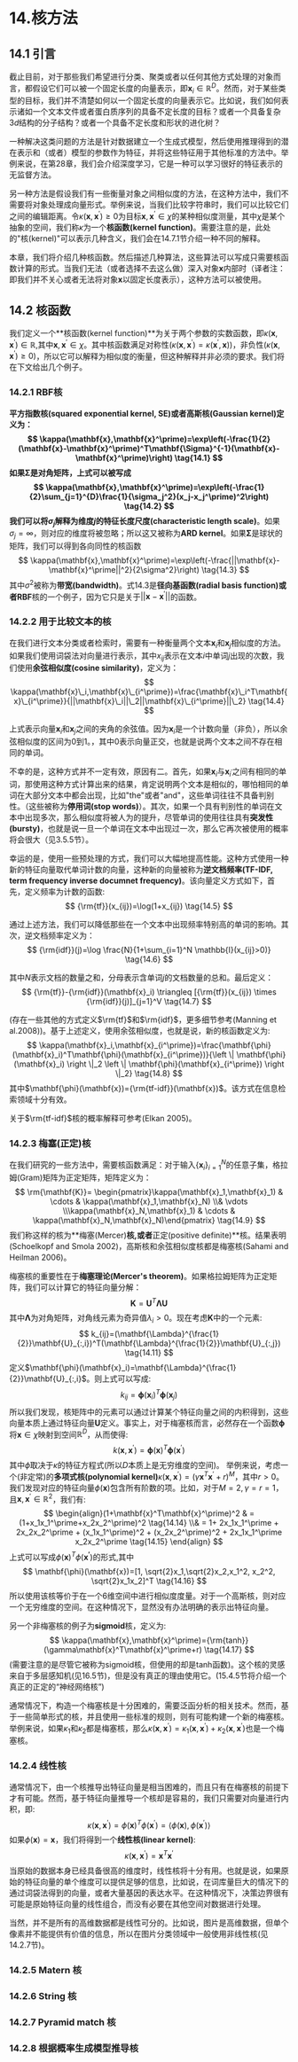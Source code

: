 # 14.核方法

## 14.1 引言

截止目前，对于那些我们希望进行分类、聚类或者以任何其他方式处理的对象而言，都假设它们可以被一个固定长度的向量表示，即$\mathbf{x}_i \in \mathbb{R}^D$。然而，对于某些类型的目标，我们并不清楚如何以一个固定长度的向量表示它。比如说，我们如何表示诸如一个文本文件或者蛋白质序列的具备不定长度的目标？或者一个具备复杂$3d$结构的分子结构？或者一个具备不定长度和形状的进化树？

一种解决这类问题的方法是针对数据建立一个生成式模型，然后使用推理得到的潜在表示和（或者）模型的参数作为特征，并将这些特征用于其他标准的方法中。举例来说，在第28章，我们会介绍深度学习，它是一种可以学习很好的特征表示的无监督方法。

另一种方法是假设我们有一些衡量对象之间相似度的方法，在这种方法中，我们不需要将对象处理成向量形式。举例来说，当我们比较字符串时，我们可以比较它们之间的编辑距离。令$\kappa(\mathbf{x},\mathbf{x}^\prime)\ge0$为目标$\mathbf{x},\mathbf{x}^\prime\in\chi$的某种相似度测量，其中$\chi$是某个抽象的空间，我们称$\kappa$为一个**核函数(kernel function)**。需要注意的是，此处的"核(kernel)"可以表示几种含义，我们会在14.7.1节介绍一种不同的解释。

本章，我们将介绍几种核函数。然后描述几种算法，这些算法可以写成只需要核函数计算的形式。当我们无法（或者选择不去这么做）深入对象$\mathbf{x}$内部时（译者注：即我们并不关心或者无法将对象$\mathbf{x}$以固定长度表示），这种方法可以被使用。

## 14.2 核函数

我们定义一个**核函数(kernel function)**为关于两个参数的实数函数，即$\kappa(\mathbf{x},\mathbf{x}^\prime)\in\mathbb{R}$,其中$\mathbf{x},\mathbf{x}^\prime\in\chi$。其中核函数满足对称性($\kappa(\mathbf{x},\mathbf{x}^\prime)=\kappa(\mathbf{x}^\prime,\mathbf{x})$)，非负性($\kappa(\mathbf{x},\mathbf{x}^\prime)\ge 0$)，所以它可以解释为相似度的衡量，但这种解释并非必须的要求。我们将在下文给出几个例子。

### 14.2.1 RBF核

**平方指数核(squared exponential kernel, SE)**或者**高斯核(Gaussian kernel)**定义为：
$$
\kappa(\mathbf{x},\mathbf{x}^\prime)=\exp\left(-\frac{1}{2}(\mathbf{x}-\mathbf{x}^\prime)^T\mathbf{\Sigma}^{-1}(\mathbf{x}-\mathbf{x}^\prime)\right) \tag{14.1}
$$
如果$\mathbf{\Sigma}$是对角矩阵，上式可以被写成
$$
\kappa(\mathbf{x},\mathbf{x}^\prime)=\exp\left(-\frac{1}{2}\sum_{j=1}^{D}\frac{1}{\sigma_j^2}(x_j-x_j^\prime)^2\right) \tag{14.2}
$$
我们可以将$\sigma_j$解释为维度$j$的**特征长度尺度(characteristic length scale)**。如果$\sigma_j=\infty$，则对应的维度将被忽略；所以这又被称为**ARD kernel**。如果$\mathbf{\Sigma}$是球状的矩阵，我们可以得到各向同性的核函数
$$
\kappa(\mathbf{x},\mathbf{x}^\prime)=\exp\left(-\frac{||\mathbf{x}-\mathbf{x}^\prime||^2}{2\sigma^2}\right) \tag{14.3}
$$
其中$\sigma^2$被称为**带宽(bandwidth)**。式14.3是**径向基函数(radial basis function)**或者**RBF**核的一个例子，因为它只是关于$||\mathbf{x}-\mathbf{x}^\prime||$的函数。

### 14.2.2 用于比较文本的核

在我们进行文本分类或者检索时，需要有一种衡量两个文本$\mathbf{x}_i$和$\mathbf{x}_j$相似度的方法。 如果我们使用词袋法对向量进行表示，其中$x_{ij}$表示在文本$i$中单词$j$出现的次数，我们使用**余弦相似度(cosine similarity)**，定义为：
$$
\kappa(\mathbf{x}\_i,\mathbf{x}\_{i^\prime})=\frac{\mathbf{x}\_i^T\mathbf{x}\_{i^\prime}}{||\mathbf{x}\_i||\_2||\mathbf{x}\_{i^\prime}||\_2} \tag{14.4}
$$

上式表示向量$\mathbf{x}_i$和$\mathbf{x}_j$之间的夹角的余弦值。因为$\mathbf{x}_i$是一个计数向量（非负），所以余弦相似度的区间为0到1。，其中0表示向量正交，也就是说两个文本之间不存在相同的单词。

不幸的是，这种方式并不一定有效，原因有二。首先，如果$\mathbf{x}_i$与$\mathbf{x}_{i^\prime}$之间有相同的单词，那使用这种方式计算出来的结果，肯定说明两个文本是相似的，哪怕相同的单词在大部分文本中都会出现，比如"the"​或者​"and"​，这些单词往往不具备判别性。（这些被称为**停用词(stop words)**）。其次，如果一个具有判别性的单词在文本中出现多次，那么相似度将被人为的提升，尽管单词的使用往往具有**突发性(bursty)**，也就是说一旦一个单词在文本中出现过一次，那么它再次被使用的概率将会很大（见3.5.5节）。

幸运的是，使用一些预处理的方式，我们可以大幅地提高性能。这种方式使用一种新的特征向量取代单词计数的向量，这种新的向量被称为**逆文档频率(TF-IDF, term frequency inverse documnet frequency)**。该向量定义方式如下，首先，定义频率为计数的函数:
$$
{\rm{tf}}(x_{ij})=\log(1+x_{ij}) \tag{14.5}
$$

通过上述方法，我们可以降低那些在一个文本中出现频率特别高的单词的影响。其次，逆文档频率定义为：
$$
{\rm{idf}}(j)=\log \frac{N}{1+\sum_{i=1}^N \mathbb{I}(x_{ij}>0)} \tag{14.6}
$$

其中$N$表示文档的数量之和，分母表示含单词$j$的文档数量的总和。最后定义：
$$
{\rm{tf}}-{\rm{idf}}(\mathbf{x}_i) \triangleq [{\rm{tf}}(x_{ij}) \times {\rm{idf}}(j)]_{j=1}^V \tag{14.7}
$$

(存在一些其他的方式定义$\rm{tf}$和$\rm{idf}$，更多细节参考(Manning et al.2008))。基于上述定义，使用余弦相似度，也就是说，新的核函数定义为:
$$
\kappa(\mathbf{x}_i,\mathbf{x}_{i^\prime})=\frac{\mathbf{\phi}(\mathbf{x}_i)^T\mathbf{\phi}(\mathbf{x}_{i^\prime})}{\left \| \mathbf{\phi}(\mathbf{x}_i) \right \|_2 \left \| \mathbf{\phi}(\mathbf{x}_{i^\prime}) \right \|_2} \tag{14.8}
$$
其中$\mathbf{\phi}(\mathbf{x})={\rm{tf-idf}}(\mathbf{x})$。该方式在信息检索领域十分有效。

关于$\rm{tf-idf}$核的概率解释可参考(Elkan 2005)。

### 14.2.3 梅塞(正定)核

在我们研究的一些方法中，需要核函数满足：对于输入$\{\mathbf{x}_i\}_{i=1}^N$的任意子集，格拉姆(Gram)矩阵为正定矩阵，矩阵定义为：
$$
\rm{\mathbf{K}}= \begin{pmatrix}\kappa(\mathbf{x}_1,\mathbf{x}_1) & \cdots & \kappa(\mathbf{x}_1,\mathbf{x}_N) \\& \vdots \\\kappa(\mathbf{x}_N,\mathbf{x}_1) & \cdots & \kappa(\mathbf{x}_N,\mathbf{x}_N)\end{pmatrix} \tag{14.9}
$$
我们称这样的核为**梅塞(Mercer)**核,或者**正定(positive definite)**核。结果表明(Schoelkopf and Smola 2002)，高斯核和余弦相似度核都是梅塞核(Sahami and Heilman 2006)。

梅塞核的重要性在于**梅塞理论(Mercer's theorem)**。如果格拉姆矩阵为正定矩阵，我们可以计算它的特征向量分解：
$$
\mathbf{K}=\mathbf{U}^T\mathbf{\Lambda}\mathbf{U} \tag{14.10}
$$
其中$\mathbf{\Lambda}$为对角矩阵，对角线元素为奇异值$\lambda_i\gt0$。现在考虑$\mathbf{K}$中的一个元素:
$$
k_{ij}=(\mathbf{\Lambda}^{\frac{1}{2}}\mathbf{U}_{:,i})^T(\mathbf{\Lambda}^{\frac{1}{2}}\mathbf{U}_{:,j}) \tag{14.11}
$$
定义$\mathbf{\phi}(\mathbf{x}_i)=\mathbf{\Lambda}^{\frac{1}{2}}\mathbf{U}_{:,i}$。则上式可以写成:
$$
k_{ij}=\mathbf{\phi}(\mathbf{x}_i)^T\mathbf{\phi}(\mathbf{x}_j) \tag{14.12}
$$
所以我们发现，核矩阵中的元素可以通过计算某个特征向量之间的内积得到，这些向量本质上通过特征向量$\mathbf{U}$定义。事实上，对于梅塞核而言，必然存在一个函数$\mathbf{\phi}$将$\mathbf{x}\in{\chi}$映射到空间$\mathbb{R}^D$，从而使得:
$$
k(\mathbf{x},\mathbf{x}^\prime)=\mathbf{\phi}(\mathbf{x})^T\mathbf{\phi}(\mathbf{x}^\prime) \tag{14.13}
$$
其中$\phi$取决于$\kappa$的特征方程式(所以$D$本质上是无穷维度的空间)。
举例来说，考虑一个(非定常)的**多项式核(polynomial kernel)**$\kappa(\mathbf{x},\mathbf{x}^\prime)=(\gamma\mathbf{x}^T\mathbf{x}^\prime+r)^M$，其中$r\gt0$。我们发现对应的特征向量$\phi(\mathbf{x})$包含所有阶数的项。比如，对于$M=2,\gamma=r=1$，且$\mathbf{x},\mathbf{x}^\prime \in \mathbb{R}^2$，我们有:
$$
\begin{align}(1+\mathbf{x}^T\mathbf{x}^\prime)^2 & = (1+x_1x_1^\prime+x_2x_2^\prime)^2 \tag{14.14} \\& = 1+ 2x_1x_1^\prime + 2x_2x_2^\prime + (x_1x_1^\prime)^2 + (x_2x_2^\prime)^2 + 2x_1x_1^\prime x_2x_2^\prime \tag{14.15} \end{align}
$$
上式可以写成$\phi(\mathbf{x})^T\phi(\mathbf{x^\prime})$的形式,其中
$$
\mathbf{\phi}(\mathbf{x})=[1, \sqrt{2}x_1,\sqrt{2}x_2,x_1^2, x_2^2, \sqrt{2}x_1x_2]^T \tag{14.16}
$$
所以使用该核等价于在一个6维空间中进行相似度度量。对于一个高斯核，则对应一个无穷维度的空间。在这种情况下，显然没有办法明确的表示出特征向量。

另一个非梅塞核的例子为**sigmoid**核，定义为:
$$
\kappa(\mathbf{x},\mathbf{x}^\prime)={\rm{tanh}}(\gamma\mathbf{x}^T\mathbf{x}^\prime+r) \tag{14.17}
$$
(需要注意的是尽管它被称为sigmoid核，但使用的却是tanh函数)。这个核的灵感来自于多层感知机(见16.5节)，但是没有真正的理由使用它。(15.4.5节将介绍一个真正的正定的“神经网络核”)

通常情况下，构造一个梅塞核是十分困难的，需要泛函分析的相关技术。然而，基于一些简单形式的核，并且使用一些标准的规则，则有可能构建一个新的梅塞核。举例来说，如果$\kappa_1$和$\kappa_2$都是梅塞核，那么$\kappa(\mathbf{x},\mathbf{x}^\prime)=\kappa_1(\mathbf{x},\mathbf{x}^\prime)+\kappa_2(\mathbf{x},\mathbf{x}^\prime)$也是一个梅塞核。

### 14.2.4 线性核

通常情况下，由一个核推导出特征向量是相当困难的，而且只有在梅塞核的前提下才有可能。然而，基于特征向量推导一个核却是容易的，我们只需要对向量进行内积，即:
$$
\kappa(\mathbf{x},\mathbf{x}^\prime)=\phi(\mathbf{x})^T\phi(\mathbf{x}^\prime)=\left\langle \phi(\mathbf{x}),\phi(\mathbf{x}^\prime) \right\rangle \tag{14.18}
$$
如果$\phi(\mathbf{x})=\mathbf{x}$，我们将得到一个**线性核(linear kernel)**:
$$
\kappa(\mathbf{x},\mathbf{x}^\prime)=\mathbf{x}^T\mathbf{x}^\prime \tag{14.19}
$$
当原始的数据本身已经具备很高的维度时，线性核将十分有用。也就是说，如果原始的特征向量的单个维度可以提供足够的信息，比如说，在词库量巨大的情况下的通过词袋法得到的向量，或者大量基因的表达水平。在这种情况下，决策边界很有可能是原始特征向量的线性组合，而没有必要在其他空间对数据进行处理。

当然，并不是所有的高维数据都是线性可分的。比如说，图片是高维数据，但单个像素并不能提供有价值的信息，所以在图片分类领域中一般使用非线性核(见14.2.7节)。

### 14.2.5 Matern 核

### 14.2.6 String 核

### 14.2.7 Pyramid match 核

### 14.2.8 根据概率生成模型推导核
